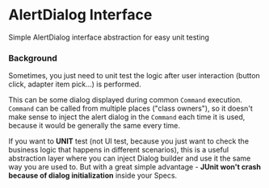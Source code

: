 # AlertDialog Interface
Simple AlertDialog interface abstraction for easy unit testing

### Background
Sometimes, you just need to unit test the logic after user interaction (button click, adapter item pick...)
is performed.

This can be some dialog displayed during common `Command` execution. `Command` can be called from
multiple places ("class owners"), so it doesn't make sense to inject the alert dialog in the `Command`
each time it is used, because it would be generally the same every time.

If you want to **UNIT** test (not UI test, because you just want to check the business logic that happens
in different scenarios), this is a useful abstraction layer where you can inject Dialog builder and use it
the same way you are used to. But with a great simple advantage - **JUnit won't crash because of dialog initialization**
inside your Specs.
